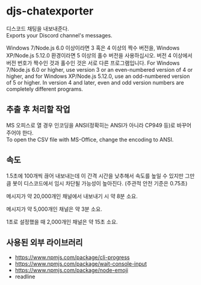 # djs-chatexporter

디스코드 채팅을 내보내준다.  
Exports your Discord channel's messages.

Windows 7/Node.js 6.0 이상이라면 3 혹은 4 이상의 짝수 버전을, Windows XP/Node.js 5.12.0 환경이라면 5 이상의 홀수 버전을 사용하십시오. 버전 4 이상에서 버전 번호가 짝수인 것과 홀수인 것은 서로 다른 프로그램입니다.
For Windows 7/Node.js 6.0 or higher, use version 3 or an even-numbered version of 4 or higher, and for Windows XP/Node.js 5.12.0, use an odd-numbered version of 5 or higher. In version 4 and later, even and odd version numbers are completely different programs.

## 추출 후 처리할 작업
MS 오피스로 열 경우 인코딩을 ANSI(정확히는 ANSI가 아니라 CP949 등)로 바꾸어 주어야 한다.  
To open the CSV file with MS-Office, change the encoding to ANSI.

## 속도
1.5초에 100개씩 끊어 내보내는데 이 간격 시간을 낮추해서 속도를 높일 수 있지만 그만큼 봇이 디스코드에서 임시 차단될 가능성이 높아진다. (주관적 안전 기준은 0.75초)

메시지가 약 20,000개인 채널에서 내보내기 시 약 8분 소요.

메시지가 약 5,000개인 채널은 약 3분 소요.

1초로 설정했을 때 2,000개인 채널은 약 15초 소요.

## 사용된 외부 라이브러리
- https://www.npmjs.com/package/cli-progress
- https://www.npmjs.com/package/wait-console-input
- https://www.npmjs.com/package/node-emoji
- readline
